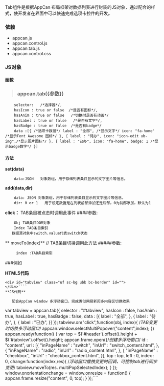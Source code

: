 ﻿ Tab组件是根据AppCan 布局框架对数据列表进行封装的JS对象，通过配合的样式，使开发者在界面中可以快速完成选项卡控件的开发。
### 依赖
- appcan.js
- appcan.control.js
- appcan.tab.js
- appcan.control.css

### JS对象
 ####  函数
>  ### appcan.tab({参数})

````
    selector:   /*选择器*/, 
    hasIcon : true or false  /*是否有图标*/, 
    hasAnim : true or false   /*切换时是否有动画*/ 
    hasLabel : true or false   /*是否有文字*/, 
    hasBadge : true or false  /*是否有badge*/ 
    data :[{ /*选项卡数据*/ label : "全部", /*显示文字*/ icon: "fa-home" /*显示Font Awesome 图标*/ }, { label : "待办", icon: "icon-edit ub-img",/*显示图片图标*/ }, { label : "已办", icon: "fa-home", badge: 1 /*显示badge数字*/ }]  
````
#### 方法
**set(data)**
````
    data:JSON   对象数组，用于存储列表条目显示的文字图片等信息。
````
**add(data,dir)**
````
    data: JSON 对象数组，用于存储列表条目显示的文字图片等信息。 
    dir: 0 or 1   用于设定数据是在列表前部添加还是后部。0为前部添加。默认为1 
````
**click：**
TAB条目被点击时调用此事件
 ####参数:
````
    Obj TAB条目DOM对象 
    Index TAB条目索引
   数据源对象中switch.value代表switch状态
````
** moveTo(index)**
// TAB条目切换调用此方法
 #####参数:
````
     index :TAB条目索引 
````
###例如

**HTML5代码**
````
<div id="tabview" class="uf sc-bg ubb bc-border" id="">
</div>````
**JS代码**

   配合AppCan window 多浮动窗口，完成类似网易新闻多内容区切换效果
   ````
var tabview = appcan.tab({
    selector : "#tabview",
    hasIcon : false,
    hasAnim : true,
    hasLabel : true,
    hasBadge : false,
    data : [{
label : "全部",
    }, {
label : "待办",
    }, {
label : "已办",
    }]
});
tabview.on("click",function(obj, index){ /*TAB变更时切换多浮动窗口*/
    appcan.window.selectMultiPopover("content",index);
})
appcan.ready(function() {
    var top = $('#header').offset().height + $('#tabview').offset().height;
    appcan.frame.open({/*创建多浮动窗口*/
id : "content",
url : [{
    "inPageName" : "switch",
    "inUrl" : "switch_content.html",
}, {
    "inPageName" : "radio",
    "inUrl" : "radio_content.html",
}, {
    "inPageName" : "checkbox",
    "inUrl" : "checkbox_content.html",
}],
top : top,
left : 0,
index : 0,
change:function(index,res){ /*浮动窗口推拽变更时回调，可控制tab进行同步变更*/
    tabview.moveTo(res. multiPopSelectedIndex);
}
    });
    window.onorientationchange = window.onresize = function() {
appcan.frame.resize("content", 0, top);
    }
});````
